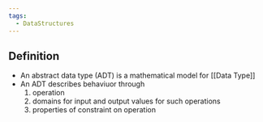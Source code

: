 ```yaml
---
tags:
  - DataStructures
---
```

## Definition
- An abstract data type (ADT) is a mathematical model for [[Data Type]]
- An ADT describes behaviuor through
	1. operation
	2. domains for input and output values for such operations
	3. properties of constraint on operation